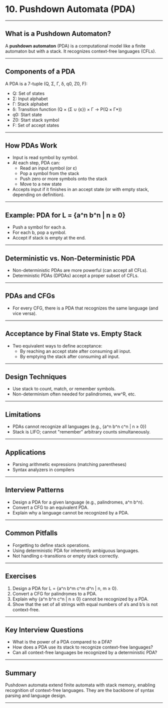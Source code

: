 # 10. Pushdown Automata (PDA)

---

## What is a Pushdown Automaton?

A **pushdown automaton** (PDA) is a computational model like a finite automaton but with a stack. It recognizes context-free languages (CFLs).

---

## Components of a PDA

A PDA is a 7-tuple (Q, Σ, Γ, δ, q0, Z0, F):

- Q: Set of states
- Σ: Input alphabet
- Γ: Stack alphabet
- δ: Transition function (Q × (Σ ∪ {ε}) × Γ → P(Q × Γ*))
- q0: Start state
- Z0: Start stack symbol
- F: Set of accept states

---

## How PDAs Work

- Input is read symbol by symbol.
- At each step, PDA can:
  - Read an input symbol (or ε)
  - Pop a symbol from the stack
  - Push zero or more symbols onto the stack
  - Move to a new state
- Accepts input if it finishes in an accept state (or with empty stack, depending on definition).

---

## Example: PDA for L = {a^n b^n | n ≥ 0}

- Push a symbol for each a.
- For each b, pop a symbol.
- Accept if stack is empty at the end.

---

## Deterministic vs. Non-Deterministic PDA

- Non-deterministic PDAs are more powerful (can accept all CFLs).
- Deterministic PDAs (DPDAs) accept a proper subset of CFLs.

---

## PDAs and CFGs

- For every CFG, there is a PDA that recognizes the same language (and vice versa).

---

## Acceptance by Final State vs. Empty Stack

- Two equivalent ways to define acceptance:
  - By reaching an accept state after consuming all input.
  - By emptying the stack after consuming all input.

---

## Design Techniques

- Use stack to count, match, or remember symbols.
- Non-determinism often needed for palindromes, ww^R, etc.

---

## Limitations

- PDAs cannot recognize all languages (e.g., {a^n b^n c^n | n ≥ 0})
- Stack is LIFO; cannot "remember" arbitrary counts simultaneously.

---

## Applications

- Parsing arithmetic expressions (matching parentheses)
- Syntax analyzers in compilers

---

## Interview Patterns

- Design a PDA for a given language (e.g., palindromes, a^n b^n).
- Convert a CFG to an equivalent PDA.
- Explain why a language cannot be recognized by a PDA.

---

## Common Pitfalls

- Forgetting to define stack operations.
- Using deterministic PDA for inherently ambiguous languages.
- Not handling ε-transitions or empty stack correctly.

---

## Exercises

1. Design a PDA for L = {a^n b^m c^m d^n | n, m ≥ 0}.
2. Convert a CFG for palindromes to a PDA.
3. Explain why {a^n b^n c^n | n ≥ 0} cannot be recognized by a PDA.
4. Show that the set of all strings with equal numbers of a’s and b’s is not context-free.

---

## Key Interview Questions

- What is the power of a PDA compared to a DFA?
- How does a PDA use its stack to recognize context-free languages?
- Can all context-free languages be recognized by a deterministic PDA?

---

## Summary

Pushdown automata extend finite automata with stack memory, enabling recognition of context-free languages. They are the backbone of syntax parsing and language design.

---
